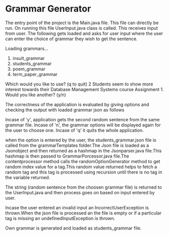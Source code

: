# Grammar Generator


The entry point of the project is the Main.java file. This file can directly be run. On running this file UserInput.java class is called. This receives input from user. The following gets loaded and asks for user input where the user can enter the choice of grammar they wish to get the sentence.

Loading grammars...
1. insult_grammar
2. students_grammar
3. poem_grammar
4. term_paper_grammar

Which would you like to use? (q to quit)
2
Students seem to show more interest towards their Database Management Systems course Assignment 1.
Would you like another? (y/n)

The correctness of the application is evaluated by giving options and checking the output with loaded grammar json as follows

Incase of 'y', application gets the second random sentence from the same grammar file.
Incase of 'n', the grammar options will be displayed again for the user to choose one.
Incase of 'q' it quits the whole application.

when the option is entered by the user, the students_grammar.json file is called from the grammarTemplates folder.The Json file is loaded as a Jsonobject and then returned as a hashmap in the Jsonparser.java file.This hashmap is then passed to GrammarPorcessor.java file.The contentprocessor method calls the randomOptionGenerator method to get random index value for a tag.This random value returned helps to fetch a random tag and this tag is processed using recursion until there is no tag in the variable returned.

The string (random sentence from the choosen grammar file) is returned to the UserInput.java and then process goes on based on input entered by user.

Incase the user entered an invalid input an IncorrectUserException is thrown.When the json file is processed an the file is empty or if a particular tag is missing an undefinedInputException is thrown.

Own grammar is generated and loaded as students_grammar file.
